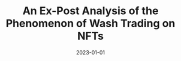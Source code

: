---
title: 'An Ex-Post Analysis of the Phenomenon of Wash Trading on NFTs'
collection: publications
permalink: /publication/2023-CEUR Workshop Proceedings-An-Ex-Post.md
excerpt: 'L. Bonifazi G.; Cauteruccio F.; Corradini E.; Marchetti M.; Ursino D.; Virgili'
date: 2023-01-01
venue: 'CEUR Workshop Proceedings'
location: 'DII, Polytechnic University of Marche, Italy'
---